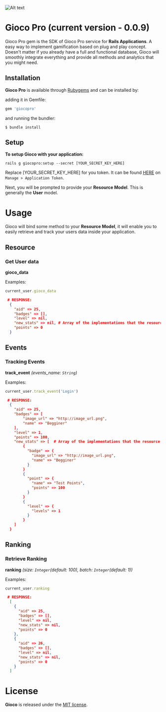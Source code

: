 ![Alt text](http://gioco.pro/wp-content/uploads/2014/09/logo_small2.png "A gamification gem for Ruby on Rails applications")

# Gioco Pro (current version - 0.0.9)
Gioco Pro gem is the SDK of Gioco Pro service for **Rails Applications**.
A easy way to implement gamification based on plug and play concept. Doesn't matter if you already have a full and functional database, Gioco will smoothly integrate everything and provide all methods and analytics that you might need.

## Installation

**Gioco Pro** is available through [Rubygems](http://rubygems.org/gems/giocopro) and can be installed by:

adding it in Gemfile:

```ruby
gem 'giocopro'
```

and running the bundler:

    $ bundle install

## Setup

**To setup Gioco with your application:**

    rails g giocopro:setup --secret [YOUR_SECRET_KEY_HERE]

Replace [YOUR_SECRET_KEY_HERE] for you token. It can be found [HERE](http://app.gioco.pro) on ```Manage > Application Token```.

Next, you will be prompted to provide your **Resource Model**. This is generally the **User** model.

# Usage

Gioco will bind some method to your **Resource Model**, it will enable you to easily retrieve and track your users data inside your application.

## Resource

### Get User data
**gioco_data**

Examples:

```ruby
current_user.gioco_data
```
```json
 # RESPONSE:
  {
    "aid" => 25,
    "badges" => [],
    "level" => nil,
    "new_stats" => nil, # Array of the implementations that the resource just received
    "points" => 0
  }
```

## Events

### Tracking Events
**track_event** *(events_name: ```String```)*

Examples:

```ruby
current_user.track_event('Login')
```
```json
 # RESPONSE:
  {
    "aid" => 25,
    "badges" => [
        "image_url" => "http://image_url.png",
        "name" => "Begginer"
    ],
    "level" => 1,
    "points" => 100,
    "new_stats" => [  # Array of the implementations that the resource just received
        {
          "badge" => {
            "image_url" => "http://image_url.png",
            "name" => "Begginer"
          }
        }
        {
          "point" => {
            "name" => "Test Points",
            "points" => 100
          }
        }
        {
          "level" => {
            "levels" => 1
          }
        }
    ]
  }
```

## Ranking

### Retrieve Ranking
**ranking** *(size: ```Integer```(default: 100), batch: ```Integer```(default: 1))*

Examples:

```ruby
current_user.ranking
```
```json
 # RESPONSE:
  [
    {
      "aid" => 25,
      "badges" => [],
      "level" => nil,
      "new_stats" => nil,
      "points" => 0
    },
    {
      "aid" => 26,
      "badges" => [],
      "level" => nil,
      "new_stats" => nil,
      "points" => 0
    }
  ]
```

# License

**Gioco** is released under the [MIT license](www.opensource.org/licenses/MIT).
